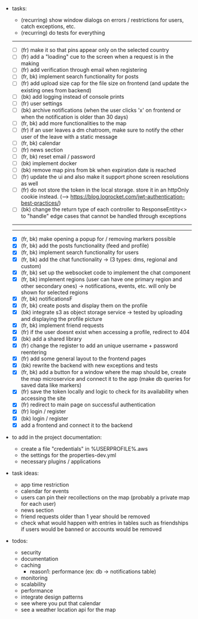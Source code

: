 # 
#
#


- tasks:
	- (recurring) show window dialogs on errors / restrictions for users, catch exceptions, etc.
	- (recurring) do tests for everything
	------------------
	- [ ] (fr) make it so that pins appear only on the selected country
	- [ ] (fr) add a "loading" cue to the screen when a request is in the making
	- [ ] (fr) add verification through email when registering
	- [ ] (fr, bk) implement search functionality for posts
	- [ ] (fr) add upload size cap for the file size on frontend (and update the existing ones from backend)
	- [ ] (bk) add logging instead of console prints
	- [ ] (fr) user settings
	- [ ] (bk) archive notifications (when the user clicks 'x' on frontend or when the notification is older than 30 days)
	- [ ] (fr, bk) add more functionalities to the map
	- [ ] (fr) if an user leaves a dm chatroom, make sure to notify the other user of the leave with a static message
	- [ ] (fr, bk) calendar
	- [ ] (fr) news section
	- [ ] (fr, bk) reset email / password
	- [ ] (bk) implement docker
	- [ ] (bk) remove map pins from bk when expiration date is reached
	- [ ] (fr) update the ui and also make it support phone screen resolutions as well
	- [ ] (fr) do not store the token in the local storage. store it in an httpOnly cookie instead. (--> https://blog.logrocket.com/jwt-authentication-best-practices/)
	- [ ] (bk) change the return type of each controller to ResponseEntity<> to "handle" edge cases that cannot be handled through exceptions 

	_________________________________
	---------------------------------
	- [x] (fr, bk) make opening a popup for / removing markers possible
	- [x] (fr, bk) add the posts functionality (feed and profile)
	- [x] (fr, bk) implement search functionality for users
	- [x] (fr, bk) add the chat functionality -> (3 types: dms, regional and custom)
	- [x] (fr, bk) set up the websocket code to implement the chat component
	- [x] (fr, bk) implement regions (user can have one primary region and other secondary ones) -> notifications, events, etc. will only be shown for selected regions
	- [x] (fr, bk) notificationsF
	- [x] (fr, bk) create posts and display them on the profile
	- [x] (bk) integrate s3 as object storage service -> tested by uploading and displaying the profile picture
	- [x] (fr, bk) implement friend requests
	- [x] (fr) if the user doesnt exist when accessing a profile, redirect to 404
	- [x] (bk) add a shared library
	- [x] (fr) change the register to add an unique username + password reentering
	- [x] (fr) add some general layout to the frontend pages
	- [x] (bk) rewrite the backend with new exceptions and tests
	- [x] (fr, bk) add a button for a window where the map should be, create the map microservice and connect it to the app (make db queries for saved data like markers)
	- [x] (fr) save the token locally and logic to check for its availability when accessing the site
	- [x] (fr) redirect to main page on successful authentication
	- [x] (fr) login / register
	- [x] (bk) login / register
	- [x] add a frontend and connect it to the backend

- to add in the project documentation: 
	- create a file "credentials" in %USERPROFILE%\.aws
	- the settings for the properties-dev.yml
	- necessary plugins / applications

- task ideas:
	- app time restriction
	- calendar for events
	- users can pin their recollections on the map (probably a private map for each user)
	- news section
	- friend requests older than 1 year should be removed
	- check what would happen with entries in tables such as friendships if users would be banned or accounts would be removed

- todos:
	- security
	- documentation
	- caching
		- reason1: performance (ex: db -> notifications table)
	- monitoring
	- scalability
	- performance
	- integrate design patterns
	- see where you put that calendar
	- see a weather location api for the map


